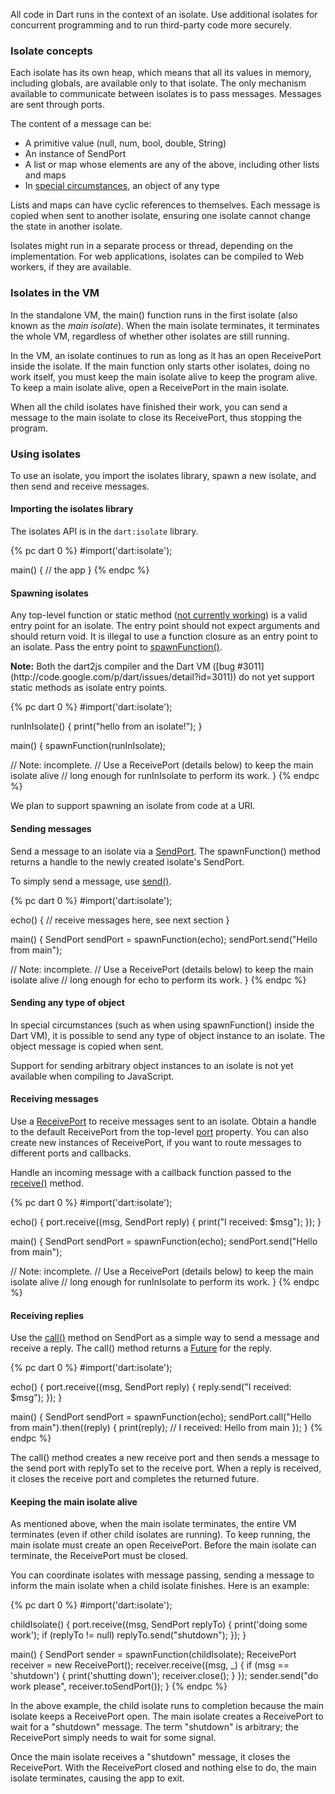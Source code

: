 All code in Dart runs in the context of an isolate.
Use additional isolates for concurrent programming
and to run third-party code more securely.

### Isolate concepts

Each isolate has its own heap, which means that all its values in memory,
including globals, are available only to that isolate. The only mechanism
available to communicate between isolates is to pass messages.
Messages are sent through ports.

The content of a message can be:

* A primitive value (null, num, bool, double, String)
* An instance of SendPort
* A list or map whose elements are any of the above, including other lists and maps
* In [special circumstances](#sending-any-type-of-object), an object of any type

Lists and maps can have cyclic references to themselves.
Each message is copied when sent to another isolate, ensuring
one isolate cannot change the state in another isolate.

Isolates might run in a separate process or thread, depending on the
implementation. For web applications, isolates can
be compiled to Web workers, if they are available.

### Isolates in the VM

In the standalone VM, the main() function runs in the first isolate
(also known as the _main isolate_).
When the main isolate terminates, it terminates the whole VM, regardless
of whether other isolates are still running.

In the VM, an isolate continues to run as long as it has an open
ReceivePort inside the isolate. If the main function only starts other
isolates, doing no work itself, you must keep the main isolate
alive to keep the program alive. To keep a main isolate alive,
open a ReceivePort in the main isolate.

When all the child isolates have finished their work, you can send a message
to the main isolate to close its ReceivePort, thus stopping the program.

### Using isolates

To use an isolate, you import the isolates library,
spawn a new isolate, and then send and receive messages.

#### Importing the isolates library

The isolates API is in the `dart:isolate` library.

{% pc dart 0 %}
#import('dart:isolate');

main() {
  // the app
}
{% endpc %}

#### Spawning isolates

Any top-level function or static method
([not currently working](#isolates-static-method))
is a valid entry point for an isolate.
The entry point should not expect arguments and should return void.
It is illegal to use a function closure as an entry point to an isolate.
Pass the entry point to
[spawnFunction()](http://api.dartlang.org/dart_isolate.html#spawnFunction).

<aside class="note" id="isolates-static-method" markdown="1">
<b>Note:</b> Both the dart2js compiler and the Dart VM
([bug #3011](http://code.google.com/p/dart/issues/detail?id=3011)) do not yet
support static methods as isolate entry points.
</aside>

{% pc dart 0 %}
#import('dart:isolate');

runInIsolate() {
  print("hello from an isolate!");
}

main() {
  spawnFunction(runInIsolate);

  // Note: incomplete.
  // Use a ReceivePort (details below) to keep the main isolate alive
  // long enough for runInIsolate to perform its work.
}
{% endpc %}

We plan to support spawning an isolate from code at a URI.

#### Sending messages

Send a message to an isolate via a
[SendPort](http://api.dartlang.org/dart_isolate/SendPort.html).
The spawnFunction() method returns a handle to the
newly created isolate's SendPort.

To simply send a message, use
[send()](http://api.dartlang.org/dart_isolate/SendPort.html#send).

{% pc dart 0 %}
#import('dart:isolate');

echo() {
  // receive messages here, see next section
}

main() {
  SendPort sendPort = spawnFunction(echo);
  sendPort.send("Hello from main");

  // Note: incomplete.
  // Use a ReceivePort (details below) to keep the main isolate alive
  // long enough for echo to perform its work.
}
{% endpc %}

#### Sending any type of object

In special circumstances (such as when using spawnFunction() inside the Dart VM),
it is possible to send any type of object instance to an isolate.
The object message is copied when sent.

Support for sending arbitrary object instances to an isolate is not yet available when compiling to
JavaScript.

#### Receiving messages

Use a [ReceivePort](http://api.dartlang.org/dart_isolate/ReceivePort.html)
to receive messages sent to an isolate. Obtain a handle to the
default ReceivePort
from the top-level [port](http://api.dartlang.org/dart_isolate.html#get:port)
property. You can also create new instances of ReceivePort, if
you want to route messages to different ports and callbacks.

Handle an incoming message with a
callback function passed to the
[receive()](http://api.dartlang.org/dart_isolate/ReceivePort.html#receive)
method.

{% pc dart 0 %}
#import('dart:isolate');

echo() {
  port.receive((msg, SendPort reply) {
    print("I received: $msg");
  });
}

main() {
  SendPort sendPort = spawnFunction(echo);
  sendPort.send("Hello from main");

  // Note: incomplete.
  // Use a ReceivePort (details below) to keep the main isolate alive
  // long enough for runInIsolate to perform its work.
}
{% endpc %}

#### Receiving replies

Use the [call()](http://api.dartlang.org/dart_isolate/SendPort.html#call)
method on SendPort as a simple way to send a
message and receive a reply. The call() method returns a
[Future](http://api.dartlang.org/dart_core/Future.html) for the reply.

{% pc dart 0 %}
#import('dart:isolate');

echo() {
  port.receive((msg, SendPort reply) {
    reply.send("I received: $msg");
  });
}

main() {
  SendPort sendPort = spawnFunction(echo);
  sendPort.call("Hello from main").then((reply) {
    print(reply);    // I received: Hello from main
  });
}
{% endpc %}

The call() method creates a new receive port and then sends a message to the
send port with replyTo set to the receive port. When a reply is
received, it closes the receive port and completes the returned future.

#### Keeping the main isolate alive

As mentioned above, when the main isolate terminates, the entire VM
terminates (even if other child isolates are running). To keep
running, the main isolate must create an open ReceivePort. Before the
main isolate can terminate, the ReceivePort must be closed.

You can coordinate isolates with message passing,
sending a message to inform the main isolate when a child
isolate finishes. Here is an example:

{% pc dart 0 %}
#import('dart:isolate');

childIsolate() {
  port.receive((msg, SendPort replyTo) {
    print('doing some work');
    if (replyTo != null) replyTo.send("shutdown");
  });
}

main() {
  SendPort sender = spawnFunction(childIsolate);
  ReceivePort receiver = new ReceivePort();
  receiver.receive((msg, _) {
    if (msg == 'shutdown') {
      print('shutting down');
      receiver.close();
    }
  });
  sender.send("do work please", receiver.toSendPort());
}
{% endpc %}

In the above example, the child isolate runs to completion
because the main isolate keeps a ReceivePort open.
The main isolate creates a ReceivePort to wait for
a "shutdown" message. The term "shutdown" is arbitrary; the ReceivePort
simply needs to wait for some signal.

Once the main isolate receives a "shutdown" message, it closes the
ReceivePort. With the ReceivePort closed and nothing else to do,
the main isolate terminates, causing the app to exit.